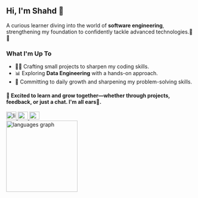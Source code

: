 ## Hi, I'm Shahd 🦉

A curious learner diving into the world of **software engineering**, strengthening my foundation to confidently tackle advanced technologies.🌱✨  

### What I'm Up To  
- 👩‍💻 Crafting small projects to sharpen my coding skills.
- 📊 Exploring **Data Engineering** with a hands-on approach.  
- 🌱 Committing to daily growth and sharpening my problem-solving skills.

#### 💌 Excited to learn and grow together—whether through projects, feedback, or just a chat. I'm all ears👀.

  <div align="left">
  <a href="http://linkedin.com/in/shahd-hesham-320ba0246" target="_blank">
    <img src="https://raw.githubusercontent.com/maurodesouza/profile-readme-generator/master/src/assets/icons/social/linkedin/default.svg" width="27" height="21" alt="linkedin logo"  />
  </a>
  <a href="https://discord.com/users/1122358040268644362" target="_blank">
    <img src="https://raw.githubusercontent.com/maurodesouza/profile-readme-generator/master/src/assets/icons/social/discord/default.svg" width="27" height="21" alt="discord logo"  />
  </a>
  <a href="mailto:shahedhesham13@gmail.com" target="_blank">
    <img src="https://raw.githubusercontent.com/maurodesouza/profile-readme-generator/master/src/assets/icons/social/gmail/default.svg" width="27" height="21" alt="gmail logo"  />

<div align="left">
  <img src="https://github-readme-stats.vercel.app/api/top-langs?username=shahdHesham13&locale=en&hide_title=false&layout=compact&card_width=320&langs_count=6&theme=codeSTACKr&hide_border=false&order=2" height="191" alt="languages graph"  />
</div>

###  
